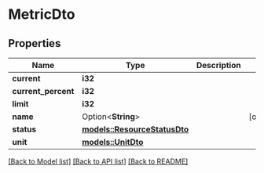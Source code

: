 # MetricDto

## Properties

Name | Type | Description | Notes
------------ | ------------- | ------------- | -------------
**current** | **i32** |  | 
**current_percent** | **i32** |  | 
**limit** | **i32** |  | 
**name** | Option<**String**> |  | [optional]
**status** | [**models::ResourceStatusDto**](ResourceStatusDto.md) |  | 
**unit** | [**models::UnitDto**](UnitDto.md) |  | 

[[Back to Model list]](../README.md#documentation-for-models) [[Back to API list]](../README.md#documentation-for-api-endpoints) [[Back to README]](../README.md)


